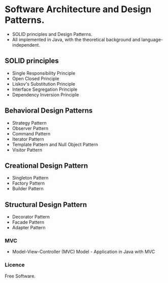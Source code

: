 # Software Architecture and Design Patterns. 

- SOLID principles and Design Patterns. 
- All implemented in Java, with the theoretical background and language-independent. 

## SOLID principles
- Single Responsibility Principle
- Open Closed Principle
- Liskov's Substitution Principle
- Interface Segregation Principle
- Dependency Inversion Principle

## Behavioral Design Patterns
- Strategy Pattern
- Observer Pattern
- Command Pattern
- Iterator Pattern
- Template Pattern and Null Object Pattern
- Visitor Pattern

## Creational Design Pattern
- Singleton Pattern
- Factory Pattern
- Builder Pattern

## Structural Design Pattern
- Decorator Pattern
- Facade Pattern
- Adapter Pattern

### MVC
- Model-View-Controller (MVC) Model - Application in Java with MVC

### Licence
Free Software.
